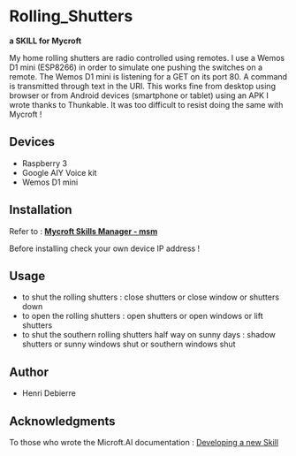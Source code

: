 # Rolling_Shutters
**a SKILL for Mycroft**

My home rolling shutters are radio controlled using remotes. 
I use a Wemos D1 mini (ESP8266) in order to simulate one pushing the switches on a remote. 
The Wemos D1 mini is listening for a GET on its port 80. A command is transmitted through text in the URI.
This works fine from desktop using browser or from Android devices (smartphone or tablet) using an APK I wrote thanks to Thunkable.
It was too difficult to resist doing the same with Mycroft !


## Devices
* Raspberry 3 
* Google AIY Voice kit 
* Wemos D1 mini


## Installation
Refer to : **[Mycroft Skills Manager - msm](https://mycroft.ai/documentation/msm/)**

Before installing check your own device IP address !


## Usage
* to shut the rolling shutters : close shutters or close window or shutters down
* to open the rolling shutters : open shutters or open windows or lift shutters
* to shut the southern rolling shutters half way on sunny days : shadow shutters or sunny windows shut or southern windows shut


## Author
* Henri Debierre


## Acknowledgments
To those who wrote the Microft.AI documentation : [Developing a new Skill](https://mycroft.ai/documentation/skills/introduction-developing-skills/#structure-of-the-skill-repo)
